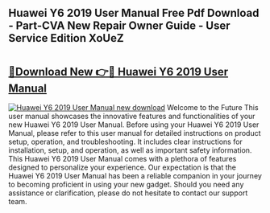 ## Huawei Y6 2019 User Manual Free Pdf Download - Part-CVA New Repair Owner Guide - User Service Edition XoUeZ

# <h2><a href="http://cf18736.oget.top/?id=Huawei+Y6+2019+User+Manual">🔗Download New 👉🔴 Huawei Y6 2019 User Manual</a></h2>

[![Huawei Y6 2019 User Manual new download](https://i.imgur.com/5g1atiW.png)](http://cf18736.oget.top/?id=Huawei+Y6+2019+User+Manual)
Welcome to the Future This user manual showcases the innovative features and functionalities of your new Huawei Y6 2019 User Manual. Before using your Huawei Y6 2019 User Manual, please refer to this user manual for detailed instructions on product setup, operation, and troubleshooting. It includes clear instructions for installation, setup, and operation, as well as important safety information. This Huawei Y6 2019 User Manual comes with a plethora of features designed to personalize your experience. Our expectation is that the Huawei Y6 2019 User Manual has been a reliable companion in your journey to becoming proficient in using your new gadget. Should you need any assistance or clarification, please do not hesitate to contact our support team.
